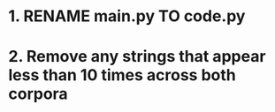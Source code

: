 # 1. RENAME main.py TO code.py
# 2. Remove any strings that appear less than 10 times across both corpora
